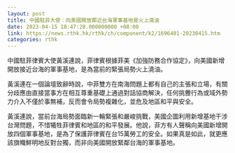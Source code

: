 ```yaml
---
layout: post
title: 中國駐菲大使︰向美國開放鄰近台海軍事基地是火上澆油
date: 2023-04-15 18:47:28.000000000 +08:00
link: https://news.rthk.hk/rthk/ch/component/k2/1696401-20230415.htm
categories: rthk
---
```


中國駐菲律賓大使黃溪連說，菲律賓根據菲美《加強防務合作協定》，向美國新增開放接近台海的軍事基地，是為當前的緊張局勢火上澆油。

黃溪連在一個論壇致辭時說，中菲雙方在南海問題上都有自己的主張和立場，有關分歧應由直接當事方在相互尊重基礎上通過對話協商解決，任何挑釁行為或域外勢力介入不僅於事無補，反而會令局勢複雜化，並危及地區和平與安全。

黃溪連說，當前台海局勢面臨新一輪緊張和嚴峻挑戰，美國企圖利用新增基地干涉台灣問題，不惜犧牲菲律賓和地區的和平發展。他說，菲方有人聲稱向美國新增開放四個軍事基地，是為了保護菲律賓在台15萬勞工的安全。如果真是如此，就更應該旗幟鮮明地反對台獨，而非向美國開放緊鄰台海的軍事基地。
